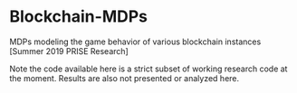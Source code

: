 # Blockchain-MDPs
MDPs modeling the game behavior of various blockchain instances [Summer 2019 PRISE Research]

Note the code available here is a strict subset of working research code at the moment. Results are also not presented or analyzed here.
